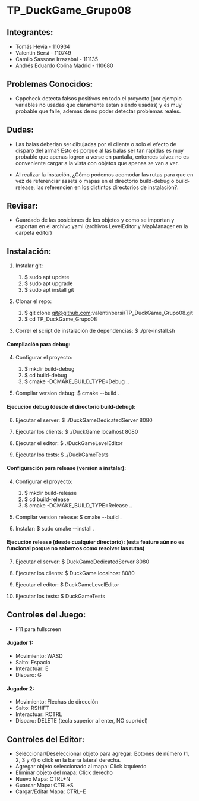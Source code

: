 # TP_DuckGame_Grupo08

## Integrantes:

- Tomás Hevia - 110934
- Valentín Bersi - 110749
- Camilo Sassone Irrazabal - 111135
- Andrés Eduardo Colina Madrid - 110680

## Problemas Conocidos:

- Cppcheck detecta falsos positivos en todo el proyecto (por ejemplo variables no usadas que claramente estan siendo usadas) y es muy probable que falle, ademas de no poder detectar problemas reales.

## Dudas:

- Las balas deberian ser dibujadas por el cliente o solo el efecto de disparo del arma? Esto es porque al las
balas ser tan rapidas es muy probable que apenas logren a verse en pantalla, entonces talvez no es conveniente
cargar a la vista con objetos que apenas se van a ver.

- Al realizar la instación, ¿Cómo podemos acomodar las rutas para que en vez de referenciar assets o mapas en el directorio build-debug o build-release, las referencien en los distintos directorios de instalación?.

## Revisar:

- Guardado de las posiciones de los objetos y como se importan y exportan en el archivo yaml (archivos LevelEditor y MapManager en la carpeta editor)

## Instalación:

1. Instalar git:
    1. $ sudo apt update
    2. $ sudo apt upgrade  
    3. $ sudo apt install git

2. Clonar el repo:
    1. $ git clone git@github.com:valentinbersi/TP_DuckGame_Grupo08.git
    2. $ cd TP_DuckGame_Grupo08

3. Correr el script de instalación de dependencias: $ ./pre-install.sh

#### Compilación para debug:

4. Configurar el proyecto:
    1. $ mkdir build-debug
    2. $ cd build-debug
    3. $ cmake -DCMAKE_BUILD_TYPE=Debug ..

5. Compilar version debug: $ cmake --build .

#### Ejecución debug (desde el directorio build-debug):

6. Ejecutar el server: $ ./DuckGameDedicatedServer 8080

7. Ejecutar los clients: $ ./DuckGame localhost 8080

8. Ejecutar el editor: $ ./DuckGameLevelEditor

9. Ejecutar los tests: $ ./DuckGameTests

#### Configuración para release (version a instalar):

4. Configurar el proyecto:
    1. $ mkdir build-release
    2. $ cd build-release
    3. $ cmake -DCMAKE_BUILD_TYPE=Release ..

5. Compilar version release: \$ cmake --build .

6. Instalar: \$ sudo cmake --install .

#### Ejecución release (desde cualquier directorio): (esta feature aún no es funcional porque no sabemos como resolver las rutas)
 
7. Ejecutar el server: $ DuckGameDedicatedServer 8080

8. Ejecutar los clients: $ DuckGame localhost 8080

9. Ejecutar el editor: $ DuckGameLevelEditor

10. Ejecutar los tests: $ DuckGameTests

## Controles del Juego:

* F11 para fullscreen

#### Jugador 1:
* Movimiento: WASD
* Salto: Espacio
* Interactuar: E
* Disparo: G

#### Jugador 2:
* Movimiento: Flechas de dirección
* Salto: RSHIFT
* Interactuar: RCTRL
* Disparo: DELETE (tecla superior al enter, NO supr/del)


## Controles del Editor:
* Seleccionar/Deseleccionar objeto para agregar: Botones de número (1, 2, 3 y 4) o click en la barra lateral derecha.
* Agregar objeto seleccionado al mapa: Click izquierdo
* Eliminar objeto del mapa: Click derecho
* Nuevo Mapa: CTRL+N
* Guardar Mapa: CTRL+S
* Cargar/Editar Mapa: CTRL+E